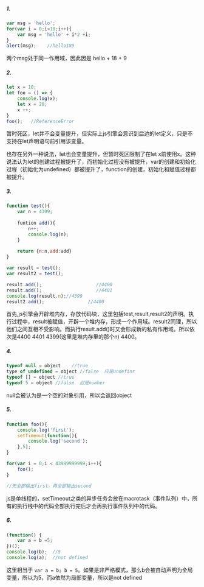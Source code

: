 ##### 1.

```js
var msg = 'hello';
for(var i = 0;i<10;i++){
	var msg = 'hello' + i*2 +i;
}
alert(msg);    //hello189
```

两个msg处于同一作用域，因此因是 hello + 18 + 9

##### 2.

```js
let x = 10;
let foo = () => {
	console.log(x);
	let x = 20;
	x ++;
}
foo();   //ReferenceError
```

暂时死区，let并不会变量提升，但实际上js引擎会意识到后边的let定义，只是不支持在let声明语句前引用该变量。

也存在另外一种说法，let也会变量提升，但暂时死区限制了在let x前使用x。这种说法认为let的创建过程被提升了，而初始化过程没有被提升，var的创建和初始化过程（初始化为undefined）都被提升了，function的创建，初始化和赋值过程都被提升。

##### 3.

```js
function test(){
	var n = 4399;
	
	funtion add(){
		n++;
		console.log(n);
	}
	
	return {n:n,add:add}
}

var result = test();
var result2 = test();

result.add();                    //4400
result.add();                    //4401
console.log(result.n);//4399
result2.add();                //4400
```

首先,js引擎会开辟堆内存，存放代码块，这里包括test,result,result2的声明。执行过程中，result被赋值，开辟一个堆内存，形成一个作用域。result2同理，所以他们之间互相不受影响。而执行result.add()时又会形成新的私有作用域。所以依次是4400 4401 4399(这里是堆内存里的那个n) 4400。

##### 4.

```js
typeof null = object    //true
type of undefined = object //false  应是undefinr
typeof [] = object //true
typeof 5 = object //false  应是number
```

null会被认为是一个空的对象引用，所以会返回object

##### 5.

```js
function foo(){
	console.log('first');
	setTimeout(function(){
		console.log('second');
	},5);
}

for(var i = 0;i < 43999999999;i++){
    foo();
}

//先全部输出first，再全部输出second
```

js是单线程的，setTimeout之类的异步任务会放在macrotask（事件队列）中，所有的执行栈中的代码全部执行完后才会再执行事件队列中的代码。

##### 6.

```js
(function() {
	var a = b =5;
})();
console.log(b);  //5
console.log(a);  //not defined
```

这里相当于 `var a = b; b = 5`。如果是非严格模式，那么b会被自动声明为全局变量，所以为5，而a依然为局部变量，所以是not defined

##### 